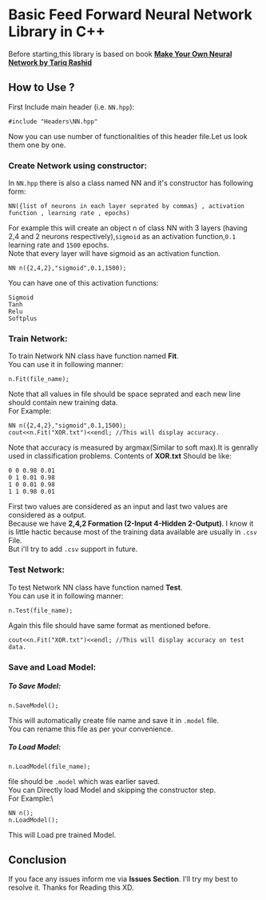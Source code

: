 # Basic Feed Forward Neural Network Library in C++
Before starting,this library is based on book [**Make Your Own Neural Network by Tariq Rashid**](https://kupdf.net/download/make-your-own-neural-network-tariq-rashid-chb-books_598f6fe5dc0d60e932300d19_pdf)
## How to Use ?
First Include main header (i.e. ```NN.hpp```):
```
#include "Headers\NN.hpp"
``` 
Now you can use number of functionalities of this header file.Let us look them one by one.
### Create Network using constructor:
In ```NN.hpp``` there is also a class named NN and it's constructor has following form:
```
NN({list of neurons in each layer seprated by commas} , activation function , learning rate , epochs)
```
For example this will create an object n of class NN with 3 layers (having 2,4 and 2 neurons respectively),```sigmoid``` as an activation function,```0.1``` learning rate and ```1500``` epochs.\
Note that every layer will have sigmoid as an activation function.
```
NN n({2,4,2},"sigmoid",0.1,1500);
```
You can have one of this activation functions:
```
Sigmoid
Tanh
Relu
Softplus
```
### Train Network:
To train Network NN class have function named **Fit**.\
You can use it in following manner:
```
n.Fit(file_name);
```
Note that all values in file should be space seprated and each new line should contain new training data.\
For Example:
```
NN n({2,4,2},"sigmoid",0.1,1500);
cout<<n.Fit("XOR.txt")<<endl; //This will display accuracy.
```
Note that accuracy is measured by argmax(Similar to soft max).It is genrally used in classification problems.
Contents of **XOR.txt** Should be like:
```
0 0 0.98 0.01
0 1 0.01 0.98
1 0 0.01 0.98
1 1 0.98 0.01
```
First two values are considered as an input and last two values are considered as a output.\
Because we have **2,4,2 Formation (2-Input 4-Hidden 2-Output)**.
I know it is little hactic because most of the training data available are usually in ```.csv``` File.\
But i'll try to add ```.csv``` support in future.
### Test Network:
To test Network NN class have function named **Test**.\
You can use it in following manner:
```
n.Test(file_name);
```
Again this file should have same format as mentioned before.
```
cout<<n.Fit("XOR.txt")<<endl; //This will display accuracy on test data.
```
### Save and Load Model:
##### To Save Model:
```
n.SaveModel();
```
This will automatically create file name and save it in ```.model``` file.\
You can rename this file as per your convenience.
##### To Load Model:
```
n.LoadModel(file_name);
```
file should be ```.model``` which was earlier saved.\
You can Directly load Model and skipping the constructor step.\
For Example:\
```
NN n();
n.LoadModel();
```
This will Load pre trained Model.
## Conclusion
If you face any issues inform me via **Issues Section**. I'll try my best to resolve it.
Thanks for Reading this XD.
